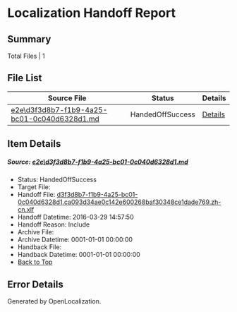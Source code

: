 # <a name='report-top'></a> Localization Handoff Report

## Summary
 Total Files | 1

## File List
 Source File | Status | Details 
 ----------- | ------ | ------- 
 [e2e\d3f3d8b7-f1b9-4a25-bc01-0c040d6328d1.md](https://github.com/OpenLocalizationTest/oltest/blob/3aaa156cdac1f96a730357155736f68bb2d51431/e2e/d3f3d8b7-f1b9-4a25-bc01-0c040d6328d1.md) | HandedOffSuccess | [Details](#9490aba20fea28c04589e4a306a7343dc776cc253)

## Item Details
##### <a name='9490aba20fea28c04589e4a306a7343dc776cc253'></a> Source: [e2e\d3f3d8b7-f1b9-4a25-bc01-0c040d6328d1.md](https://github.com/OpenLocalizationTest/oltest/blob/3aaa156cdac1f96a730357155736f68bb2d51431/e2e/d3f3d8b7-f1b9-4a25-bc01-0c040d6328d1.md)
* Status: HandedOffSuccess
* Target File: 
* Handoff File: [d3f3d8b7-f1b9-4a25-bc01-0c040d6328d1.ca093d34ae0c142e600268baf30348ce1dade769.zh-cn.xlf](https://github.com/OpenLocalizationTestOrg/olhandoff-e2e/blob/3bfaa0f25e292e0c258bf03b064437538d14924f/ol-handoff/OpenLocalizationTestOrg/oltest.zh-cn/ci/ht/d3f3d8b7-f1b9-4a25-bc01-0c040d6328d1.ca093d34ae0c142e600268baf30348ce1dade769.zh-cn.xlf)
* Handoff Datetime: 2016-03-29 14:57:50
* Handoff Reason: Include
* Archive File: 
* Archive Datetime: 0001-01-01 00:00:00
* Handback File: 
* Handback Datetime: 0001-01-01 00:00:00
* [Back to Top](#report-top)


## Error Details

Generated by OpenLocalization.
